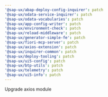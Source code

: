 ```yaml
---
'@sap-ux/abap-deploy-config-inquirer': patch
'@sap-ux/odata-service-inquirer': patch
'@sap-ux/odata-vocabularies': patch
'@sap-ux/app-config-writer': patch
'@sap-ux/environment-check': patch
'@sap-ux/reload-middleware': patch
'@sap-ux/generator-simple-fe': patch
'@sap-ux/fiori-mcp-server': patch
'@sap-ux/axios-extension': patch
'@sap-ux/inquirer-common': patch
'@sap-ux/deploy-tooling': patch
'@sap-ux/ui5-config': patch
'@sap-ux/btp-utils': patch
'@sap-ux/telemetry': patch
'@sap-ux/ui5-info': patch
---
```


Upgrade axios module
